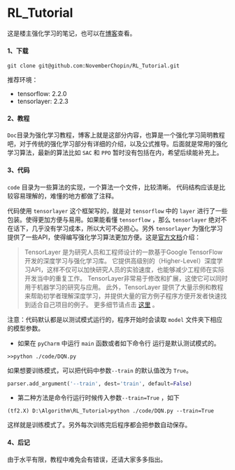 # RL_Tutorial
这是楼主强化学习的笔记，也可以在[博客](https://blog.csdn.net/november_chopin/category_10080614.html?spm=1001.2014.3001.5482)查看。

#### 1、下载

```
git clone git@github.com:NovemberChopin/RL_Tutorial.git
```
推荐环境：
- tensorflow: 2.2.0
- tensorlayer: 2.2.3

#### 2、教程

`Doc`目录为强化学习教程，博客上就是这部分内容，也算是一个强化学习简明教程吧，对于传统的强化学习部分有详细的介绍，以及公式推导。后面就是常用的强化学习算法，最新的算法比如 `SAC` 和 `PPO` 暂时没有包括在内，希望后续能补充上。

#### 3、代码

`code` 目录为一些算法的实现，一个算法一个文件，比较清晰。
代码结构应该是比较容易理解的，难懂的地方都做了注释。

代码使用 `tensorlayer` 这个框架写的，就是对 `tensorflow` 中的 `layer` 进行了一些包装。使得更加方便与易用。如果能看懂  `tensorflow` ，那么 `tensorlayer` 绝对不在话下，几乎没有学习成本，所以大可不必担心。另外 `tensorlayer` 为强化学习提供了一些API，使得编写强化学习算法更加方便。这是[官方文档](https://tensorlayercn.readthedocs.io/zh/latest/index.html)介绍：

>TensorLayer 是为研究人员和工程师设计的一款基于Google TensorFlow开发的深度学习与强化学习库。 它提供高级别的（Higher-Level）深度学习API，这样不仅可以加快研究人员的实验速度，也能够减少工程师在实际开发当中的重复工作。 TensorLayer非常易于修改和扩展，这使它可以同时用于机器学习的研究与应用。 此外，TensorLayer 提供了大量示例和教程来帮助初学者理解深度学习，并提供大量的官方例子程序方便开发者快速找到适合自己项目的例子。 更多细节请点击 [这里](https://github.com/tensorlayer/tensorlayer) 。

注意：代码默认都是以测试模式运行的，程序开始时会读取 `model` 文件夹下相应的模型参数。

- 如果在 `pyCharm` 中运行 `main` 函数或者如下命令行 运行是默认测试模式的。

```
>>python ./code/DQN.py
```

如果想要训练模式，可以把代码中参数`--train` 的默认值改为 `True`。

```python
parser.add_argument('--train', dest='train', default=False)
```



- 第二种方法是命令行运行时候传入参数`--train=True` ，如下

```
(tf2.X) D:\Algorithm\RL_Tutorial>python ./code/DQN.py --train=True
```

这样就是训练模式了。另外每次训练完后程序都会把参数自动保存。

#### 4、后记

由于水平有限，教程中难免会有错误，还请大家多多指出。
